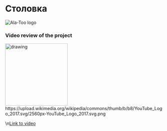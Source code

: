 # Столовка
![Ala-Too logo](https://upload.wikimedia.org/wikipedia/en/0/07/Ala-Too_International_University_Seal.png)

### Video review of the project

<img src="https://upload.wikimedia.org/wikipedia/commons/thumb/b/b8/YouTube_Logo_2017.svg/2560px-YouTube_Logo_2017.svg.png" alt="drawing" width="200"/>
https://upload.wikimedia.org/wikipedia/commons/thumb/b/b8/YouTube_Logo_2017.svg/2560px-YouTube_Logo_2017.svg.png

\n[Link to video](https://www.youtube.com/watch?v=r4kcbdgBvX8)
